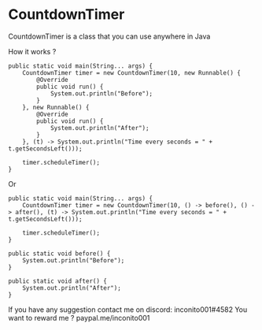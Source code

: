 # CountdownTimer
CountdownTimer is a class that you can use anywhere in Java

How it works ?
  
  	public static void main(String... args) {
		CountdownTimer timer = new CountdownTimer(10, new Runnable() {
			@Override
			public void run() {
				System.out.println("Before");
			}
		}, new Runnable() {
			@Override
			public void run() {
				System.out.println("After");
			}
		}, (t) -> System.out.println("Time every seconds = " + t.getSecondsLeft()));
		
		timer.scheduleTimer();
	}
  
Or

	public static void main(String... args) {
		CountdownTimer timer = new CountdownTimer(10, () -> before(), () -> after(), (t) -> System.out.println("Time every seconds = " + t.getSecondsLeft()));
		
		timer.scheduleTimer();
	}
	
	public static void before() {
		System.out.println("Before");
	}
	
	public static void after() {
		System.out.println("After");
	}

If you have any suggestion contact me on discord: inconito001#4582
You want to reward me ? paypal.me/inconito001
